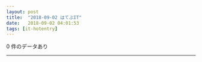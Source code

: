 ```yaml
---
layout: post
title:  "2018-09-02 はてぶIT"
date:   2018-09-02 04:01:53
tags: [it-hotentry]
---
```

0 件のデータあり

<hr>
